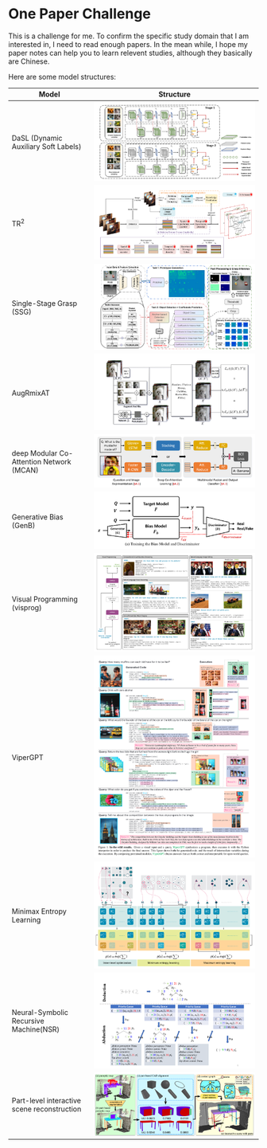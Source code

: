 # One Paper Challenge

This is a challenge for me. To confirm the specific study domain that I am interested in, I need to read enough papers. In the mean while, I hope my paper notes can help you to learn relevent studies, although they basically are Chinese.

Here are some model structures:

|Model|Structure|
|---|---|
|DaSL (Dynamic Auxiliary Soft Labels)|![DaSL](./Neural%20Network/fig/DaSL.png)|
|$\text{TR}^2$|![TR2](./Robot%20Perception/Fig/TR2%20framework.png)|
|Single-Stage Grasp (SSG)|![SSG](./Robot%20Perception/Fig/SSGfig1.png)|
|AugRmixAT|![AugRmixAT](./Generalization/fig/AugRmixAT.png)|
|deep Modular Co-Attention Network (MCAN)|![MCAN](./Visual%20Question%20Answer/fig/MCAN.png)|
|Generative Bias (GenB)|![GenB](./Visual%20Question%20Answer/fig/GenB%20train%20bias%20model%20and%20discriminator.png)|
|Visual Programming (visprog)|![Visprog](./Visual%20Question%20Answer/fig/Visprog.png)|
|ViperGPT|![ViperGPT](./Visual%20Inference/fig/viperGPT.png)|
|Minimax Entropy Learning|![minimax entropy](./Congnition%20Learning/fig/Minimax%20Entropy%20Learning.png)|
|Neural-Symbolic Recursive Machine(NSR)|![NSR](./Congnition%20Learning/fig/deduction-abduction%20process.png)|
|Part-level interactive scene reconstruction|![part-level](./Robot%20Perception/Fig/Part-level%20interactive%20secne%20reconstruction.png)|
